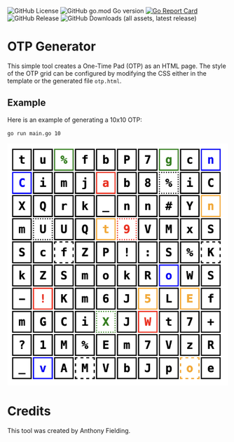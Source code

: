 ![GitHub License](https://img.shields.io/github/license/antfie/otp-generator)
![GitHub go.mod Go version](https://img.shields.io/github/go-mod/go-version/antfie/otp-generator)
[![Go Report Card](https://goreportcard.com/badge/github.com/antfie/FoxBot)](https://goreportcard.com/report/github.com/antfie/otp-generator)
![GitHub Release](https://img.shields.io/github/v/release/antfie/otp-generator)
![GitHub Downloads (all assets, latest release)](https://img.shields.io/github/downloads/antfie/otp-generator/latest/total)

# OTP Generator

This simple tool creates a One-Time Pad (OTP) as an HTML page. The style of the OTP grid can be configured by modifying the CSS either in the template or the generated file `otp.html`.

## Example

Here is an example of generating a 10x10 OTP:

```bash
go run main.go 10
```

![example.png](docs/example.png)

# Credits

This tool was created by Anthony Fielding.